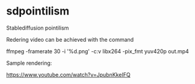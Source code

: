 # sdpointilism
Stablediffusion pointilism

Redering video can be achieved with the command

ffmpeg -framerate 30 -i '%d.png' -c:v libx264 -pix_fmt yuv420p out.mp4

Sample rendering:

https://www.youtube.com/watch?v=JpubnKkeIFQ
